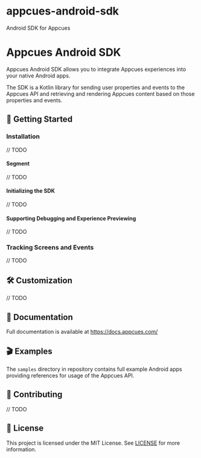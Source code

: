 # appcues-android-sdk
Android SDK for Appcues


# Appcues Android SDK

Appcues Android SDK allows you to integrate Appcues experiences into your native Android apps.

The SDK is a Kotlin library for sending user properties and events to the Appcues API and retrieving and rendering Appcues content based on those properties and events.

## 🚀 Getting Started

### Installation

 // TODO

#### Segment

 // TODO

#### Initializing the SDK

 // TODO

#### Supporting Debugging and Experience Previewing

 // TODO

### Tracking Screens and Events

 // TODO

## 🛠 Customization

 // TODO

## 📝 Documentation

Full documentation is available at https://docs.appcues.com/

## 🎬 Examples

The `samples` directory in repository contains full example Android apps providing references for usage of the Appcues API.

## 👷 Contributing

 // TODO

## 📄 License

This project is licensed under the MIT License. See [LICENSE](https://github.com/appcues/appcues-ios-sdk/blob/main/LICENSE) for more information.
